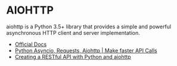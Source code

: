 # AIOHTTP

aiohttp is a Python 3.5+ library that provides a simple and powerful asynchronous HTTP client and server implementation.

- [Official Docs](https://docs.aiohttp.org/en/stable/)
- [Python Asyncio, Requests, Aiohttp | Make faster API Calls](https://www.youtube.com/watch?v=nFn4_nA_yk8)
- [Creating a RESTful API with Python and aiohttp](https://tutorialedge.net/python/create-rest-api-python-aiohttp/)



